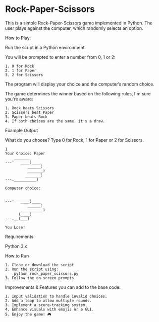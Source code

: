 # Rock-Paper-Scissors
This is a simple Rock-Paper-Scissors game implemented in Python. The user plays against the computer, which randomly selects an option.

How to Play:

Run the script in a Python environment.

You will be prompted to enter a number from 0, 1 or 2:

    1. 0 for Rock
    2. 1 for Paper
    3. 2 for Scissors

The program will display your choice and the computer’s random choice.

The game determines the winner based on the following rules, I'm sure you're aware:
    
    1. Rock beats Scissors
    2. Scissors beat Paper
    3. Paper beats Rock
    4. If both choices are the same, it's a draw.

Example Output

What do you choose? Type 0 for Rock, 1 for Paper or 2 for Scissors.

    1
    Your Choice: Paper
        _______
    ---'   ____)____
              ______)
              _______)
             _______)
    ---.__________)

    Computer choice:
    
        _______
    ---'   ____)____
              ______)
           __________)
          (____)
    ---.__(___)

    You Lose!

Requirements

Python 3.x

How to Run
    
    1. Clone or download the script.
    2. Run the script using:
        python rock_paper_scissors.py
    3. Follow the on-screen prompts.

Improvements & Features you can add to the base code:

    1. Input validation to handle invalid choices.
    2. Add a loop to allow multiple rounds.
    3. Implement a score-tracking system.
    4. Enhance visuals with emojis or a GUI.
    5. Enjoy the game! 🎮

